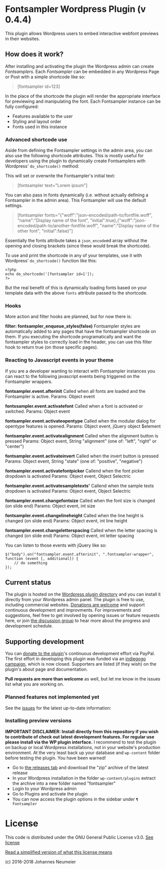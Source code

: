 # Fontsampler Wordpress Plugin (v 0.4.4)
This plugin allows Wordpress users to embed interactive webfont previews in their websites.

## How does it work?
After installing and activating the plugin the Wordpress admin can create *Fontsamplers*. Each *Fontsampler* can be 
embedded in any Wordpress Page or Post with a simple shortcode like so:

> [fontsampler id=123]

In the place of the shortcode the plugin will render the appropriate interface for previewing and manipulating the font. Each Fontsampler instance can be fully configured:
* Features available to the user
* Styling and layout order
* Fonts used in this instance

### Advanced shortcode use
Aside from defining the Fontsampler settings in the admin area, you can also use the following shortcode attributes. This is mostly useful for developers using the plugin to dynamically create Fontsamplers with Wordpress' `do_shortcode()` method:

This will set or overwrite the Fontsampler's initial text:

> [fontsampler text="Lorem ipsum"]

You can also pass in fonts dynamically (i.e. without actually defining a Fontsampler in the admin area). This Fontsampler will use the default settings.

> [fontsampler fonts="{"woff":"json-encoded\/path-to\/fontfile.woff", "name":"Display name of the font", "initial":true},{"woff":"json-encoded\/path-to\/another-fontfile.woff", "name":"Display name of the other font", "initial":false}"]

Essentially the fonts attribute takes a `json_encode`ed array without the opening and closing brackets (since these would break the shortcode).

To use and print the shortcode in any of your templates, use it with Wordpress’ `do_shortcode()` function like this:

```
<?php
echo do_shortcode('[fontsampler id=1']);
?>
```

But the real benefit of this is dynamically loading fonts based on your template data with the above `fonts` attribute passed to the shortcode.

### Hooks
More action and filter hooks are planned, but for now there is:

**filter: fontsampler_enqueue_styles(false)**
Fontsampler styles are automatically added to any pages that have the fontsampler shortcode on them. If you executing the shortcode programatically and want the fontsampler styles to correctly load in the header, you can use this filter hook to return true (on those specific pages).

### Reacting to Javascript events in your theme
If you are a developer wanting to interact with Fontsampler instances you can react to the following javascript events being triggered on the Fontsampler wrappers.

**fontsampler.event.afterinit**
Called when all fonts are loaded and the Fontsampler is active.
Params: Object event

**fontssampler.event.activatefont**
Called when a font is activated or switched.
Params: Object event

**fontsampler.event.activateopentype**
Called when the modular dialog for opentype features is opened.
Params: Object event, jQuery object $element

**fontsampler.event.activatealignment**
Called when the alignment button is pressed
Params: Object event, String "alignment" (one of: "left", "right" or "center")

**fontsampler.event.activateinvert**
Called when the invert button is pressed
Params: Object event, String "state" (one of: "positive", "negative")

**fontsampler.event.activatefontpicker**
Callend when the font picker dropdown is activated
Params: Object event, Object Selectric

**fontsampler.event.activatesampletexts'**
Callend when the sample texts dropdown is activated
Params: Object event, Object Selectric

**fontsampler.event.changefontsize**
Called when the font size is changed (on slide end)
Params: Object event, int size

**fontsampler.event.changelineheight**
Called when the line height is changed (on slide end)
Params: Object event, int line height

**fontsampler.event.changeletterspacing**
Called when the letter spacing is changed (on slide end)
Params: Object event, int letter spacing

You can listen to those events with jQuery like so:

```
$("body").on("fontsampler.event.afterinit", ".fontsampler-wrapper", function (event [, additional]) {
    // do something
});
```

## Current status
The plugin is hosted on the [Wordpress plugin directory](https://wordpress.org/plugins/fontsampler/) and you can install 
it directly from your Wordpress admin panel. The plugin is free to use, including commercial websites. [Donations are welcome](https://www.paypal.com/cgi-bin/webscr?cmd=_s-xclick&hosted_button_id=LSK5YQHHCGGYS) and support continuous development and improvments. For improvements and suggestions, feel free to get involved by opening issues 
or feature requests here, or join [the discussion group](https://groups.google.com/forum/#!forum/fontsampler-wordpress-plugin-development) 
to hear more about the progress and development schedule.

## Supporting development
You can [donate to the plugin](https://www.paypal.com/cgi-bin/webscr?cmd=_s-xclick&hosted_button_id=LSK5YQHHCGGYS)'s continuous development effort via PayPal. The first effort in developing this plugin was funded via an [indiegogo campaign](https://www.indiegogo.com/projects/wordpress-plugin-for-letting-users-test-typefaces#/), which is now closed. Supporters are listed (if they wish) on the plugin's about page and documentation.

**Pull requests are more than welcome** as well, but let me know in the issues list what you are working on.

### Planned features not implemented yet
See the [issues](https://github.com/kontur/fontsampler-wordpress-plugin/issues) for the latest up-to-date information:

### Installing preview versions
**IMPORTANT DISCLAIMER: Install directly from this repository if you wish to contribute of check out latest development features. For regular use please install via the WP plugin interface.** 
I recommend to test the plugin on backup or local Wordpress installations, not in your website's 
production environment. At the very least back up your database and `wp-content` folder before testing the plugin. You 
have been warned!

* Go to [the releases tab](https://github.com/kontur/fontsampler-wordpress-plugin/releases) and download the "zip" archive
of the latest release
* In your Wordpress installation in the folder `wp-content/plugins` extract the archive into a new folder named "fontsampler"
* Login to your Wordpress admin
* Go to Plugins and activate the plugin
* You can now access the plugin options in the sidebar under `¶ Fontsampler`

# License
This code is distributed under the GNU General Public License v3.0. 
[See license](LICENSE.txt)

[Read a simplified version of what this license means](http://choosealicense.com/licenses/gpl-3.0/#)

(c) 2016-2018 Johannes Neumeier
